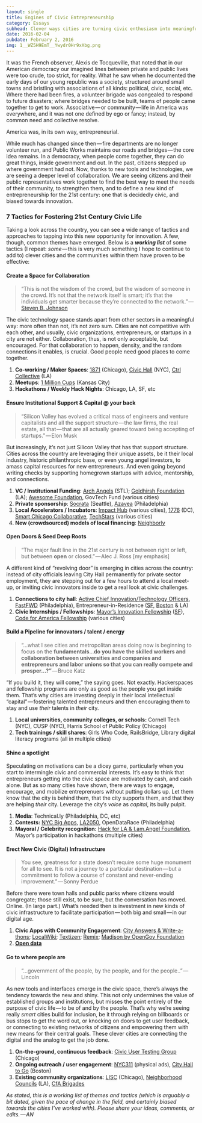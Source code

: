 ```yaml
---
layout: single
title: Engines of Civic Entrepreneurship
category: Essays
subhead: Clever ways cities are turning civic enthusiasm into meaningful civic action and entrepreneurship
date: 2016-02-04
pubdate: February 2, 2016
img: 1__WZ5H9EmT__Ywydr0Hr9xXbg.png
---
```

It was the French observer, Alexis de Tocqueville, that noted that in our American democracy our imagined lines between private and public lives were too crude, too strict, for reality. What he saw when he documented the early days of our young republic was a society, structured around small towns and bristling with associations of all kinds: political, civic, social, etc. Where there had been fires, a volunteer brigade was congealed to respond to future disasters; where bridges needed to be built, teams of people came together to get to work. Associative — or community — life in America was everywhere, and it was not one defined by ego or fancy; instead, by common need and collective resolve.

America was, in its own way, entrepreneurial.

While much has changed since then — fire departments are no longer volunteer run, and Public Works maintains our roads and bridges — the core idea remains. In a democracy, when people come together, they can do great things, inside government and out. In the past, citizens stepped up where government had not. Now, thanks to new tools and technologies, we are seeing a deeper level of collaboration. We are seeing citizens and their public representatives work together to find the best way to meet the needs of their community, to strengthen them, and to define a new kind of entrepreneurship for the 21st century: one that is decidedly civic, and biased towards innovation.

### 7 Tactics for Fostering 21st Century Civic Life

Taking a look across the country, you can see a wide range of tactics and approaches to tapping into this new opportunity for innovation. A few, though, common themes have emerged. Below is a **_working list_** of some tactics (I repeat: _some_ — this is very much something I hope to continue to add to) clever cities and the communities within them have proven to be effective:

#### Create a Space for Collaboration

> “This is not the wisdom of the crowd, but the wisdom of someone in the crowd. It’s not that the network itself is smart; it’s that the individuals get smarter because they’re connected to the network.” — [Steven B. Johnson](https://www.goodreads.com/work/quotes/12645873-where-good-ideas-come-from)

The civic technology space stands apart from other sectors in a meaningful way: more often than not, it’s not zero sum. Cities are not competitive with each other, and usually, civic organizations, entrepreneurs, or startups in a city are not either. Collaboration, thus, is not only acceptable, but encouraged. For that collaboration to happen, density, and the random connections it enables, is crucial. Good people need good places to come together.

1.  **Co-working / Maker Spaces**: [1871](http://www.1871.com/) (Chicago), [Civic Hall](http://civichall.org) (NYC), [Ctrl Collective](http://www.ctrlcollective.com/) (LA)
2.  **Meetups**: [1 Million Cups](http://www.1millioncups.com/) (Kansas City)
3.  **Hackathons / Weekly Hack Nights**: Chicago, LA, SF, etc

#### Ensure Institutional Support & Capital @ your back

> “Silicon Valley has evolved a critical mass of engineers and venture capitalists and all the support structure — the law firms, the real estate, all that — that are all actually geared toward being accepting of startups.” — Elon Musk

But increasingly, it’s not just Silicon Valley that has that support structure. Cities across the country are leveraging their unique assets, be it their local industry, historic philanthropic base, or even young angel investors, to amass capital resources for new entrepreneurs. And even going beyond writing checks by supporting homegrown startups with advice, mentorship, and connections.

1.  **VC / Institutional Funding**: [Arch Angels](http://www.stlouisarchangels.com/) (STL); [Goldhirsh Foundation](http://www.goldhirshfoundation.org/) (LA); [Awesome Foundation](http://www.awesomefoundation.org/), GovTech Fund (various cities)
2.  **Private sponsorship**: [Socrata](https://www.socrata.com/newsroom-article/open-data-platform-provider-socrata-sponsors-national-day-civic-hacking-donating-data-hosting-platform-technical-support/) (Seattle), [Azavea](http://www.summerofmaps.com/) (Philadelphia)
3.  **Local Accelerators / Incubators**: [Impact Hub](http://www.impacthub.net/) (various cities), [1776](http://www.1776.vc/) (DC), [Smart Chicago Collaborative](http://www.smartchicagocollaborative.org/), [TechStars](http://www.techstars.com/) (various cities)
4.  **New (crowdsourced) models of local financing**: [Neighborly](https://neighborly.com/go)

#### Open Doors & Seed Deep Roots

> “The major fault line in the 21st century is not between right or left, but between **open** or closed.” — Alec J. Ross \[my emphasis\]

A different kind of “revolving door” is emerging in cities across the country: instead of city officials leaving City Hall permanently for private sector employment, they are stepping out for a few hours to attend a local meet-up, or inviting civic innovators inside to get a real look at civic challenges.

1.  **Connections to city hall**: [Active Chief Innovation/Technology Officers](https://medium.comon-boston-politics-and-the-arc-of-civic-innovation-be37621f947f#.twaivv5xi), [FastFWD](http://fast-fwd.org) (Philadelphia), Entrepreneur-in-Residence ([SF](http://entrepreneur.sfgov.org), [Boston](http://newurbanmechanics.org/boston/join-our-team/) & LA)
2.  **Civic Internships / Fellowships**: [Mayor’s Innovation Fellowship](http://innovatesf.com/) ([SF](https://manhattan.edu/content/san-francisco-mayors-innovation-fellowship)), [Code for America Fellowship](http://codeforamerica.org) (various cities)

#### Build a Pipeline for innovators / talent / energy

> “…what I see cities and metropolitan areas doing now is beginning to focus on the **fundamentals**…**do you have the skilled workers and collaboration between universities and companies and entrepreneurs and labor unions so that you can really compete and prosper…?”** — Bruce Katz

“If you build it, they will come,” the saying goes. Not exactly. Hackerspaces and fellowship programs are only as good as the people you get inside them. That’s why cities are investing deeply in their local intellectual “capital” — fostering talented entrepreneurs and then encouraging them to stay and use _their_ talents in _their_ city.

1.  **Local universities, community colleges, or schools:** Cornell Tech (NYC), CUSP (NYC), Harris School of Public Policy (Chicago)
2.  **Tech trainings / skill shares**: Girls Who Code, RailsBridge, Library digital literacy programs (all in multiple cities)

#### Shine a spotlight

Speculating on motivations can be a dicey game, particularly when you start to intermingle civic and commercial interests. It’s easy to think that entrepreneurs getting into the civic space are motivated by cash, and cash alone. But as so many cities have shown, there are ways to engage, encourage, and mobilize entreprenuers without putting dollars up. Let them know that the city is behind them, that the city supports them, and that they are helping _their_ city. Leverage the city’s _voice_ as _capital_, its bully pulpit.

1.  **Media**: Technical.ly (Philadelphia, DC, etc)
2.  **Contests:** [NYC Big Apps](http://bigapps.nyc/p/), [LA2050](https://www.la2050.org/), OpenDataRace (Philadelphia)
3.  **Mayoral / Celebrity recognition:** [Hack for LA & I.am.Angel Foundation](https://www.youtube.com/watch?v=12r-3PechX4), Mayor’s participation in hackathons (multiple cities)

#### Erect New Civic (Digital) Infrastructure

> You see, greatness for a state doesn’t require some huge monument for all to see. It is not a journey to a particular destination — but a commitment to follow a course of constant and never-ending improvement.” — Sonny Perdue

Before there were town halls and public parks where citizens would congregate; those still exist, to be sure, but the conversation has moved. Online. (In large part.) What’s needed then is investment in new kinds of civic infrastructure to facilitate participation — both big and small — in our digital age.

1.  **Civic Apps with Community Engagement**: [City Answers & Write-a-thons](http://www.codeforamerica.org/blog/2012/08/13/honolulu-answers/); [LocalWiki](http://localwiki.org); [Textizen](https://www.textizen.com/); [Remix](http://getremix.com/); [Madison by OpenGov Foundation](http://www.routefifty.com/2016/01/dc-open-data-madison/125129/)
2.  [**Open data**](https://medium.comrethinking-data-portals-30b66f00585d)

#### Go to where people are

> “…government of the people, by the people, and for the people..” — Lincoln

As new tools and interfaces emerge in the civic space, there’s always the tendency towards the new and shiny. This not only undermines the value of established groups and institutions, but misses the point entirely of the purpose of civic life — to be of and by the people. That’s why we’re seeing really _smart_ cities build for inclusion, be it through relying on billboards or bus stops to get the word out, or knocking on doors to get user feedback, or connecting to existing networks of citizens and empowering them with new means for their central goals. These clever cities are connecting the digital and the analog to get the job done.

1.  **On-the-ground, continuous feedback**: [Civic User Testing Group](http://www.cutgroup.org/) (Chicago)
2.  **Ongoing outreach / user engagement**: [NYC311](https://www.behance.net/gallery/4277419/NYC-311) (physical ads), [City Hall to Go](http://www.cityofboston.gov/cityhalltogo/) (Boston)
3.  **Existing community organizations**: [LISC](http://www.lisc-chicago.org/index.html) (Chicago), [Neighborhood Councils](https://www.lacity.org/city-government/subscribe-meeting-agendas-and-more/neighborhood-councils) (LA), [CfA Brigades](http://brigade.codeforamerica.org)

_As stated, this is a working list of themes and tactics (which is arguably a bit dated, given the pace of change in the field, and certainly biased towards the cities I’ve worked with). Please share your ideas, comments, or edits. — AN_